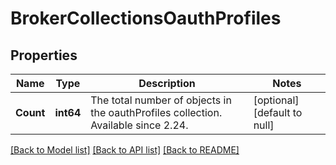 # BrokerCollectionsOauthProfiles

## Properties
Name | Type | Description | Notes
------------ | ------------- | ------------- | -------------
**Count** | **int64** | The total number of objects in the oauthProfiles collection. Available since 2.24. | [optional] [default to null]

[[Back to Model list]](../README.md#documentation-for-models) [[Back to API list]](../README.md#documentation-for-api-endpoints) [[Back to README]](../README.md)

